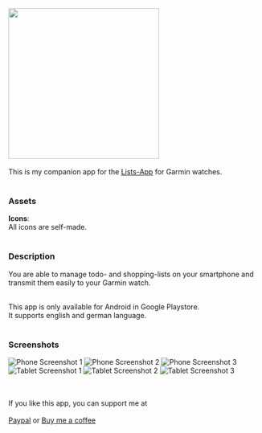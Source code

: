 <img src="github/phone1.jpg" width="300" />
<br /><br />
This is my companion app for the <a href="https://github.com/RomanDrechsel/garmin-list-iq" target="_blank">Lists-App</a> for Garmin watches.
<br /><br />

### Assets
**Icons**: <br />
All icons are self-made.<br /><br />

### Description
You are able to manage todo- and shopping-lists on your smartphone and transmit them easily to your Garmin watch.<br /><br />

This app is only available for Android in Google Playstore.<br />
It supports english and german language.<br /><br />

### Screenshots
![Phone Screenshot 1](github/phone1.jpg)
![Phone Screenshot 2](github/phone2.jpg)
![Phone Screenshot 3](github/phone3.jpg)<br />
![Tablet Screenshot 1](github/tablet1.jpg)
![Tablet Screenshot 2](github/tablet2.jpg)
![Tablet Screenshot 3](github/tablet3.jpg)

<br /><br />
If you like this app, you can support me at<br /><br />
[Paypal](https://paypal.me/RomanDrechsel) or [Buy me a coffee](https://www.buymeacoffee.com/romandrechsel)
